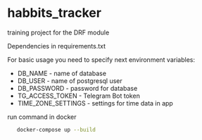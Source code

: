 # habbits_tracker
training project for the DRF module

Dependencies in requirements.txt

For basic usage you need to specify next environment variables:

- DB_NAME - name of database
- DB_USER - name of postgresql user
- DB_PASSWORD - password for database
- TG_ACCESS_TOKEN - Telegram Bot token
- TIME_ZONE_SETTINGS - settings for time data in app

run command in docker
```bash
   docker-compose up --build
```
